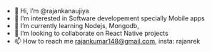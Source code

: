 - 👋 Hi, I’m @rajankanaujiya
- 👀 I’m interested in Software developement specially Mobile apps
- 🌱 I’m currently learning Nodejs, Mongodb,
- 💞️ I’m looking to collaborate on React Native projects
- 📫 How to reach me rajankumar148@gmail.com, insta: rajanrek

<!---
rajankanaujiya/rajankanaujiya is a ✨ special ✨ repository because its `README.md` (this file) appears on your GitHub profile.
You can click the Preview link to take a look at your changes.
--->
